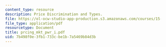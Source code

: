 ```yaml
---
content_type: resource
description: Price Discrimination and Types.
file: https://ol-ocw-studio-app-production.s3.amazonaws.com/courses/15-010-economic-analysis-for-business-decisions-fall-2004/7b498f0e3fb1733cbe1b7a5469b84d3b_prcing_mkt_pwr_i.pdf
file_type: application/pdf
resourcetype: Document
title: prcing_mkt_pwr_i.pdf
uid: 7b498f0e-3fb1-733c-be1b-7a5469b84d3b
---
```

